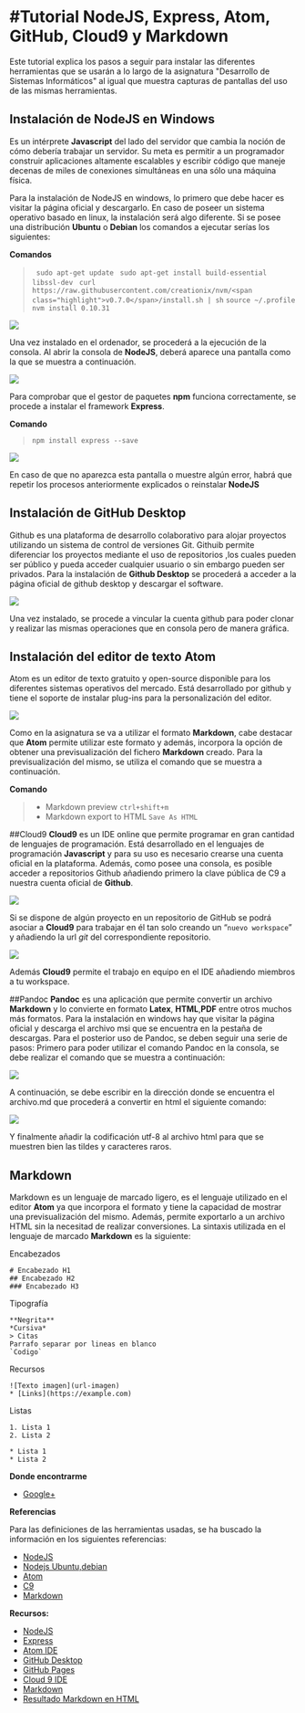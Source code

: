 #Tutorial NodeJS, Express, Atom, GitHub, Cloud9 y Markdown
======================================================
Este tutorial explica los pasos a seguir para instalar las diferentes herramientas que se usarán a lo largo de la asignatura "Desarrollo de Sistemas Informáticos" al igual que muestra capturas de pantallas del uso de las mismas herramientas.


## Instalación de NodeJS en Windows

Es un intérprete **Javascript** del lado del servidor que cambia la noción de cómo debería trabajar un servidor. Su meta es permitir a un programador construir aplicaciones altamente escalables y escribir código que maneje decenas de miles de conexiones simultáneas en una sólo una máquina física.

Para la instalación de NodeJS en windows, lo primero que debe hacer es visitar la página oficial y descargarlo.
En caso de poseer un sistema operativo basado en linux, la instalación será algo diferente. Si se posee una distribución  **Ubuntu** o **Debian** los comandos a ejecutar serías los siguientes:

**Comandos**
>` sudo apt-get update`
>` sudo apt-get install build-essential libssl-dev`
>` curl https://raw.githubusercontent.com/creationix/nvm/<span class="highlight">v0.7.0</span>/install.sh | sh`
>`source ~/.profile`
> `nvm install 0.10.31`

![](images/Node/node1.png)

Una vez instalado en el  ordenador, se procederá a la ejecución de la consola. Al abrir la consola de **NodeJS**, deberá aparece una pantalla como la que se muestra a continuación.

![](images/Node/node2.png)

Para comprobar que el gestor de paquetes **npm** funciona correctamente, se procede a instalar el framework **Express**.

**Comando**
> `npm install express --save`

![](images/Node/node2.png)

En caso de que no aparezca esta pantalla o muestre algún error, habrá que repetir los procesos anteriormente explicados o reinstalar **NodeJS**

## Instalación de GitHub Desktop

Github es una plataforma de desarrollo colaborativo para alojar proyectos utilizando un sistema de control de versiones Git. Githuib permite diferenciar los proyectos mediante el uso de repositorios ,los cuales pueden ser público y pueda acceder cualquier usuario o sin embargo pueden ser privados.
Para la instalación de **Github Desktop** se procederá a acceder a la página oficial de github desktop y descargar el software.

![](images/Github/git1.png)

Una vez instalado, se procede a vincular la cuenta github para poder clonar y realizar las mismas operaciones que en consola pero de manera gráfica.

## Instalación del editor de texto Atom

Atom es un editor de texto gratuito y open-source disponible para los diferentes sistemas operativos del mercado. Está desarrollado por github y tiene el soporte de instalar plug-ins para la personalización del editor.

![](images/Atom/atom1.png)

Como en la asignatura se va a utilizar el formato **Markdown**, cabe destacar que **Atom** permite utilizar este formato y además, incorpora  la opción de obtener una previsualización del fichero **Markdown** creado. Para la previsualización del mismo, se utiliza  el comando que se muestra a continuación.

**Comando**

> * Markdown preview `ctrl+shift+m`
> * Markdown export to HTML `Save As HTML`

##Cloud9
**Cloud9** es un IDE online  que permite programar en gran cantidad de lenguajes de programación. Está desarrollado en el lenguajes de programación **Javascript** y para su uso es necesario crearse una cuenta oficial en la plataforma. Además, como posee una consola, es posible acceder a repositorios Github añadiendo primero la clave pública de C9 a nuestra cuenta oficial de **Github**.

![](images/C9/c9_1.png)

Si se dispone de algún proyecto en un repositorio de GitHub se podrá  asociar a **Cloud9** para trabajar en él tan solo creando un “`nuevo workspace`” y añadiendo la url *git* del correspondiente repositorio.

![](images/C9/c9_2.png)

Además **Cloud9** permite el trabajo en equipo en el IDE añadiendo miembros a tu workspace.

##Pandoc
**Pandoc** es una aplicación que permite convertir un archivo **Markdown** y lo convierte en formato **Latex**, **HTML**,**PDF** entre otros muchos más formatos. Para la instalación en windows hay que visitar la página oficial y descarga el archivo msi que se encuentra en la pestaña de descargas.
Para el posterior uso de Pandoc, se deben seguir una serie de pasos:
Primero  para poder utilizar el comando Pandoc en la consola, se debe realizar el comando que se muestra a continuación:

![](images/Pandoc/pandoc1.png)

A continuación, se debe escribir en la dirección donde se encuentra el archivo.md que procederá a convertir en html el siguiente comando:

![](images/Pandoc/pandoc2.png)

Y finalmente añadir la codificación utf-8 al archivo html para que se muestren bien las tildes y caracteres raros.


## Markdown

Markdown es un lenguaje de marcado ligero, es el lenguaje utilizado en el editor **Atom** ya que incorpora el formato y tiene la capacidad de mostrar una previsualización del mismo. Además, permite exportarlo a un archivo HTML sin la necesitad de realizar conversiones. La sintaxis utilizada en el lenguaje de marcado **Markdown** es la siguiente:

Encabezados
```
# Encabezado H1
## Encabezado H2
### Encabezado H3
```
Tipografía
```
**Negrita**
*Cursiva*
> Citas
Parrafo separar por lineas en blanco
`Codigo`
```
Recursos
```
![Texto imagen](url-imagen)
* [Links](https://example.com)
```
Listas
```
1. Lista 1
2. Lista 2

* Lista 1
* Lista 2
```
**Donde encontrarme**

* [Google+](https://plus.google.com/u/0/111356122995885561622)

**Referencias**

 Para las definiciones de las herramientas usadas, se ha buscado la información en los siguientes referencias:

 * [NodeJS](https://www.ibm.com/developerworks/ssa/opensource/library/os-nodejs/)
 * [Nodejs Ubuntu,debian](https://carlosazaustre.es/blog/como-instalar-node-js-en-ubuntu/)
 * [Atom](https://en.wikipedia.org/wiki/Atom_(text_editor))
 * [C9](https://en.wikipedia.org/wiki/Cloud9_IDE)
 * [Markdown](https://es.wikipedia.org/wiki/Markdown)

**Recursos:**

* [NodeJS](https://nodejs.org)
* [Express](http://expressjs.com)
* [Atom IDE](https://atom.io)
* [GitHub Desktop](https://desktop.github.com)
* [GitHub Pages](https://pages.github.com/)
* [Cloud 9 IDE](https://c9.io)
* [Markdown](http://daringfireball.net/projects/markdown/)
* [Resultado Markdown en HTML](http://alu0100505078.github.io/rafa-daniel-pedro-dsi1516/)
